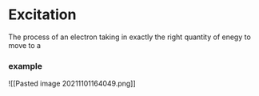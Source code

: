# Excitation
The process of an electron taking in exactly the right quantity of enegy  to move to a
### example 
![[Pasted image 20211101164049.png]]